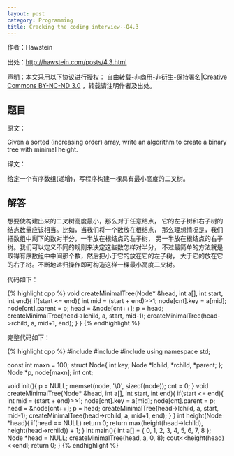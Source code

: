 ```yaml
---
layout: post
category: Programming
title: Cracking the coding interview--Q4.3
---
```


作者：Hawstein

出处：<http://hawstein.com/posts/4.3.html>

声明：本文采用以下协议进行授权：
[自由转载-非商用-非衍生-保持署名|Creative Commons BY-NC-ND 3.0](http://creativecommons.org/licenses/by-nc-nd/3.0/deed.zh)
，转载请注明作者及出处。

## 题目

原文：

Given a sorted (increasing order) array, write an algorithm to create 
a binary tree with minimal height.

译文：

给定一个有序数组(递增)，写程序构建一棵具有最小高度的二叉树。

## 解答

想要使构建出来的二叉树高度最小，那么对于任意结点，
它的左子树和右子树的结点数量应该相当。比如，当我们将一个数放在根结点，
那么理想情况是，我们把数组中剩下的数对半分，一半放在根结点的左子树，
另一半放在根结点的右子树。我们可以定义不同的规则来决定这些数怎样对半分，
不过最简单的方法就是取得有序数组中中间那个数，然后把小于它的放在它的左子树，
大于它的放在它的右子树。不断地递归操作即可构造这样一棵最小高度二叉树。

代码如下：

{% highlight cpp %}
void createMinimalTree(Node* &head, int a[], int start, int end){
	if(start <= end){
		int mid = (start + end)>>1;
		node[cnt].key = a[mid];
		node[cnt].parent = p;
		head = &node[cnt++];
		p = head;
		createMinimalTree(head->lchild, a, start, mid-1);
		createMinimalTree(head->rchild, a, mid+1, end);
	}
}
{% endhighlight %}

完整代码如下：

{% highlight cpp %}
#include <iostream>
#include <cstring>
#include <cmath>
using namespace std;

const int maxn = 100;
struct Node{
	int key;
	Node *lchild, *rchild, *parent;
};
Node *p, node[maxn];
int cnt;

void init(){
	p = NULL;
	memset(node, '\0', sizeof(node));
	cnt = 0;
}
void createMinimalTree(Node* &head, int a[], int start, int end){
	if(start <= end){
		int mid = (start + end)>>1;
		node[cnt].key = a[mid];
		node[cnt].parent = p;
		head = &node[cnt++];
		p = head;
		createMinimalTree(head->lchild, a, start, mid-1);
		createMinimalTree(head->rchild, a, mid+1, end);
	}
}
int height(Node *head){
	if(head == NULL) return 0;
	return max(height(head->lchild), height(head->rchild)) + 1;
}
int main(){
	int a[] = {
		0, 1, 2, 3, 4, 5, 6, 7, 8
	};
	Node *head = NULL;
	createMinimalTree(head, a, 0, 8);
	cout<<height(head)<<endl;
	return 0;
}
{% endhighlight %}
